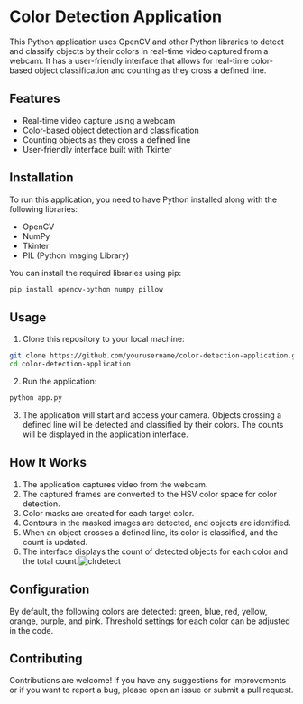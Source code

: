 # Color Detection Application

This Python application uses OpenCV and other Python libraries to detect and classify objects by their colors in real-time video captured from a webcam. It has a user-friendly interface that allows for real-time color-based object classification and counting as they cross a defined line.

## Features

- Real-time video capture using a webcam
- Color-based object detection and classification
- Counting objects as they cross a defined line
- User-friendly interface built with Tkinter

## Installation

To run this application, you need to have Python installed along with the following libraries:

- OpenCV
- NumPy
- Tkinter
- PIL (Python Imaging Library)

You can install the required libraries using pip:

```bash
pip install opencv-python numpy pillow
```
## Usage
1. Clone this repository to your local machine:
```bash
git clone https://github.com/yourusername/color-detection-application.git
cd color-detection-application
```
2. Run the application:
```bash
python app.py
```
3. The application will start and access your camera. Objects crossing a defined line will be detected and classified by their colors. The counts will be displayed in the application interface.
## How It Works
1. The application captures video from the webcam.
2. The captured frames are converted to the HSV color space for color detection.
3. Color masks are created for each target color.
4. Contours in the masked images are detected, and objects are identified.
5. When an object crosses a defined line, its color is classified, and the count is updated.
6. The interface displays the count of detected objects for each color and the total count.![clrdetect](https://github.com/kbbora/Color_Detection/assets/170621354/09da9928-1065-4b03-a850-9bc638ea6d8a)

## Configuration
By default, the following colors are detected: green, blue, red, yellow, orange, purple, and pink. Threshold settings for each color can be adjusted in the code.


## Contributing
Contributions are welcome! If you have any suggestions for improvements or if you want to report a bug, please open an issue or submit a pull request.



